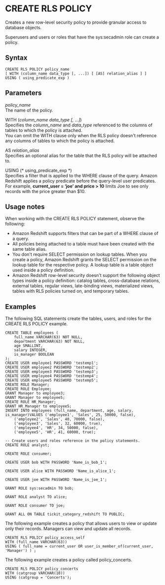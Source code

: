 # CREATE RLS POLICY<a name="r_CREATE_RLS_POLICY"></a>

Creates a new row\-level security policy to provide granular access to database objects\.

Superusers and users or roles that have the sys:secadmin role can create a policy\.

## Syntax<a name="r_CREATE_RLS_POLICY-synopsis"></a>

```
CREATE RLS POLICY policy_name
[ WITH (column_name data_type [, ...]) [ [AS] relation_alias ] ]
USING ( using_predicate_exp )
```

## Parameters<a name="r_CREATE_RLS_POLICY-parameters"></a>

 *policy\_name*   
The name of the policy\.

WITH \(*column\_name data\_type \[, \.\.\.\]*\)   
Specifies the *column\_name* and *data\_type* referenced to the columns of tables to which the policy is attached\.   
You can omit the WITH clause only when the RLS policy doesn't reference any columns of tables to which the policy is attached\.

AS *relation\_alias*  
Specifies an optional alias for the table that the RLS policy will be attached to\.

USING \(* using\_predicate\_exp *\)  
Specifies a filter that is applied to the WHERE clause of the query\. Amazon Redshift applies a policy predicate before the query\-level user predicates\. For example, **current\_user = ‘joe’ and price > 10** limits Joe to see only records with the price greater than $10\.

## Usage notes<a name="r_CREATE_RLS_POLICY-usage"></a>

When working with the CREATE RLS POLICY statement, observe the following:
+ Amazon Redshift supports filters that can be part of a WHERE clause of a query\.
+ All policies being attached to a table must have been created with the same table alias\.
+ You don't require SELECT permission on lookup tables\. When you create a policy, Amazon Redshift grants the SELECT permission on the lookup table for the respective policy\. A lookup table is a table object used inside a policy definition\. 
+ Amazon Redshift row\-level security doesn't support the following object types inside a policy definition: catalog tables, cross\-database relations, external tables, regular views, late\-binding views, materialized views, tables with RLS policies turned on, and temporary tables\.

## Examples<a name="r_CREATE_RLS_POLICY-examples"></a>

The following SQL statements create the tables, users, and roles for the CREATE RLS POLICY example\.

```
CREATE TABLE employees (
    full_name VARCHAR(63) NOT NULL,
    department VARCHAR(63) NOT NULL,
    age SMALLINT,
    salary INTEGER,
    is_manager BOOLEAN
);
CREATE USER employee1 PASSWORD 'testemp1';
CREATE USER employee2 PASSWORD 'testemp2';
CREATE USER employee3 PASSWORD 'testemp3';
CREATE USER employee4 PASSWORD 'testemp4';
CREATE USER employee5 PASSWORD 'testemp5';
CREATE ROLE Manager;
CREATE ROLE Employee;
GRANT Manager to employee3;
GRANT Manager to employee5;
CREATE ROLE HR_Manager;
GRANT HR_Manager to employee5;
INSERT INTO employees (full_name, department, age, salary, is_manager)VALUES ('employee1', 'Sales', 25, 50000, false),
    ('employee2', 'Sales', 40, 70000, false),
    ('employee3', 'Sales', 32, 60000, true),
    ('employee4', 'HR', 34, 50000, false),
    ('employee5', 'HR', 41, 60000, true);
```

```
-- Create users and roles reference in the policy statements.
CREATE ROLE analyst;

CREATE ROLE consumer;

CREATE USER bob WITH PASSWORD 'Name_is_bob_1';

CREATE USER alice WITH PASSWORD 'Name_is_alice_1';

CREATE USER joe WITH PASSWORD 'Name_is_joe_1';

GRANT ROLE sys:secadmin TO bob;

GRANT ROLE analyst TO alice;

GRANT ROLE consumer TO joe;

GRANT ALL ON TABLE tickit_category_redshift TO PUBLIC;
```

The following example creates a policy that allows users to view or update only their records\. Managers can view and update all records\.

```
CREATE RLS POLICY policy_access_self 
WITH (full_name VARCHAR(63)) 
USING ( full_name = current_user OR user_is_member_of(current_user, 'Manager') ) ;
```

The following example creates a policy called policy\_concerts\.

```
CREATE RLS POLICY policy_concerts
WITH (catgroup VARCHAR(10))
USING (catgroup = 'Concerts');
```